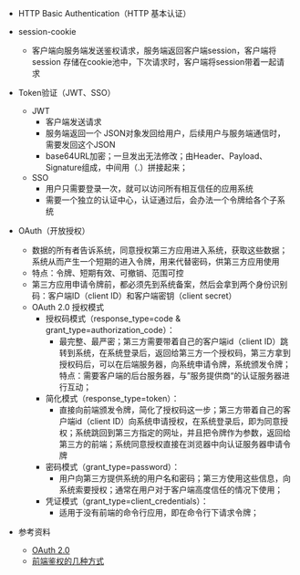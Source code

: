 - HTTP Basic Authentication（HTTP 基本认证）
- session-cookie
	- 客户端向服务端发送鉴权请求，服务端返回客户端session，客户端将session 存储在cookie池中，下次请求时，客户端将session带着一起请求
- Token验证（JWT、SSO）
	- JWT
		- 客户端发送请求
		- 服务端返回一个 JSON对象发回给用户，后续用户与服务端通信时，需要发回这个JSON
		- base64URL加密；一旦发出无法修改；由Header、Payload、Signature组成，中间用（.）拼接起来；
	- SSO
		- 用户只需要登录一次，就可以访问所有相互信任的应用系统
		- 需要一个独立的认证中心，认证通过后，会办法一个令牌给各个子系统
- OAuth（开放授权）
	- 数据的所有者告诉系统，同意授权第三方应用进入系统，获取这些数据；系统从而产生一个短期的进入令牌，用来代替密码，供第三方应用使用
	- 特点：令牌、短期有效、可撤销、范围可控
	- 第三方应用申请令牌前，都必须先到系统备案，然后会拿到两个身份识别码：客户端ID（client ID）和客户端密钥（client secret）
	- OAuth 2.0 授权模式
		- 授权码模式（response_type=code & grant_type=authorization_code）：
			- 最完整、最严密；第三方需要带着自己的客户端id（client ID）跳转到系统，在系统登录后，返回给第三方一个授权码，第三方拿到授权码后，可以在后端服务器，向系统申请令牌，系统颁发令牌；特点：需要客户端的后台服务器，与”服务提供商“的认证服务器进行互动；
		- 简化模式（response_type=token）：
			- 直接向前端颁发令牌，简化了授权码这一步；第三方带着自己的客户端id（client ID）向系统申请授权，在系统登录后，即为同意授权；系统跳回到第三方指定的网址，并且把令牌作为参数，返回给第三方的前端；系统同意授权直接在浏览器中向认证服务器申请令牌
		- 密码模式（grant_type=password）：
			- 用户向第三方提供系统的用户名和密码；第三方使用这些信息，向系统索要授权；通常在用户对于客户端高度信任的情况下使用；
		- 凭证模式（grant_type=client_credentials）：
			- 适用于没有前端的命令行应用，即在命令行下请求令牌；

- 参考资料
	- [OAuth 2.0](https://www.ruanyifeng.com/blog/2019/04/oauth-grant-types.html)
	- [前端鉴权的几种方式](https://juejin.cn/post/7293413863297974309)